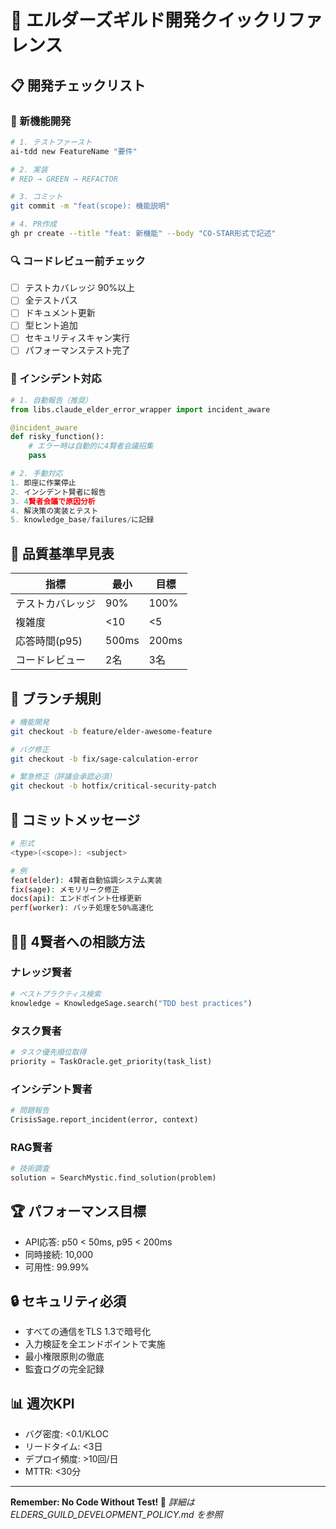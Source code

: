 # 🚀 エルダーズギルド開発クイックリファレンス

## 📋 開発チェックリスト

### 🧪 新機能開発
```bash
# 1. テストファースト
ai-tdd new FeatureName "要件"

# 2. 実装
# RED → GREEN → REFACTOR

# 3. コミット
git commit -m "feat(scope): 機能説明"

# 4. PR作成
gh pr create --title "feat: 新機能" --body "CO-STAR形式で記述"
```

### 🔍 コードレビュー前チェック
- [ ] テストカバレッジ 90%以上
- [ ] 全テストパス
- [ ] ドキュメント更新
- [ ] 型ヒント追加
- [ ] セキュリティスキャン実行
- [ ] パフォーマンステスト完了

### 🚨 インシデント対応
```python
# 1. 自動報告（推奨）
from libs.claude_elder_error_wrapper import incident_aware

@incident_aware
def risky_function():
    # エラー時は自動的に4賢者会議招集
    pass

# 2. 手動対応
1. 即座に作業停止
2. インシデント賢者に報告
3. 4賢者会議で原因分析
4. 解決策の実装とテスト
5. knowledge_base/failures/に記録
```

## 🎯 品質基準早見表

| 指標 | 最小 | 目標 |
|------|------|------|
| テストカバレッジ | 90% | 100% |
| 複雑度 | <10 | <5 |
| 応答時間(p95) | 500ms | 200ms |
| コードレビュー | 2名 | 3名 |

## 🌿 ブランチ規則
```bash
# 機能開発
git checkout -b feature/elder-awesome-feature

# バグ修正
git checkout -b fix/sage-calculation-error

# 緊急修正（評議会承認必須）
git checkout -b hotfix/critical-security-patch
```

## 📝 コミットメッセージ
```bash
# 形式
<type>(<scope>): <subject>

# 例
feat(elder): 4賢者自動協調システム実装
fix(sage): メモリリーク修正
docs(api): エンドポイント仕様更新
perf(worker): バッチ処理を50%高速化
```

## 🧙‍♂️ 4賢者への相談方法

### ナレッジ賢者
```python
# ベストプラクティス検索
knowledge = KnowledgeSage.search("TDD best practices")
```

### タスク賢者
```python
# タスク優先順位取得
priority = TaskOracle.get_priority(task_list)
```

### インシデント賢者
```python
# 問題報告
CrisisSage.report_incident(error, context)
```

### RAG賢者
```python
# 技術調査
solution = SearchMystic.find_solution(problem)
```

## 🏆 パフォーマンス目標
- API応答: p50 < 50ms, p95 < 200ms
- 同時接続: 10,000
- 可用性: 99.99%

## 🔒 セキュリティ必須
- すべての通信をTLS 1.3で暗号化
- 入力検証を全エンドポイントで実施
- 最小権限原則の徹底
- 監査ログの完全記録

## 📊 週次KPI
- バグ密度: <0.1/KLOC
- リードタイム: <3日
- デプロイ頻度: >10回/日
- MTTR: <30分

---
**Remember: No Code Without Test! 🧪**
*詳細は ELDERS_GUILD_DEVELOPMENT_POLICY.md を参照*